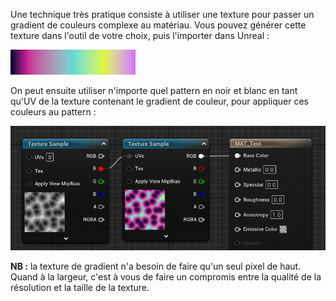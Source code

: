 Une technique très pratique consiste à utiliser une texture pour passer un gradient de couleurs complexe au matériau. Vous pouvez générer cette texture dans l'outil de votre choix, puis l'importer dans Unreal :

![](../img/gradient.png)

On peut ensuite utiliser n'importe quel pattern en noir et blanc en tant qu'UV de la texture contenant le gradient de couleur, pour appliquer ces couleurs au pattern :

![](../img/image.png)

**NB :** la texture de gradient n'a besoin de faire qu'un seul pixel de haut. Quand à la largeur, c'est à vous de faire un compromis entre la qualité de la résolution et la taille de la texture.